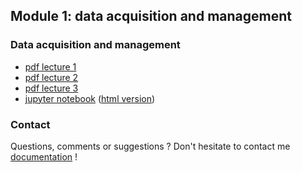 ## Module 1: data acquisition and management

### Data acquisition and management
- [pdf lecture 1](pdf_lectures/Data_Acquisition_and_Management_1.pdf)
- [pdf lecture 2](pdf_lectures/Data_Acquisition_and_Management_2.pdf)
- [pdf lecture 3](pdf_lectures/Data_Acquisition_and_Management_3.pdf)
- [jupyter notebook](nb_lectures/M1-D1-DM.ipynb) ([html version](nb_lectures/M1-D1-DM.html))



### Contact

Questions, comments or suggestions ? Don't hesitate to contact me [documentation](zufferey.marie@bluewin.ch) !
